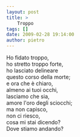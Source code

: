 ```yaml
---
layout: post
title: >
    Troppo
tags: []
date: 2009-02-28 19:14:00
author: pietro
---
```

Ho fidato troppo,<br/>ho stretto troppo forte,<br/>ho lasciato delineare<br/>questo corso della morte;<br/>e ora che è chiaro,<br/>almeno ai tuoi occhi,<br/>lasciamo che sia,<br/>amore l'oro degli sciocchi;<br/>ma non capisco,<br/>non ci riesco,<br/>cosa mi stai dicendo?<br/>Dove stiamo andando?
